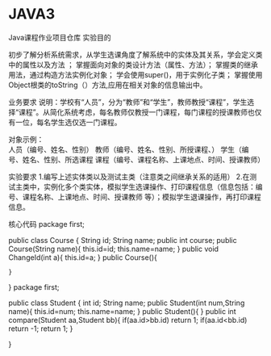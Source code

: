 # JAVA3
Java课程作业项目仓库
实验目的

初步了解分析系统需求，从学生选课角度了解系统中的实体及其关系，学会定义类中的属性以及方法 ；
掌握面向对象的类设计方法（属性、方法）；
掌握类的继承用法，通过构造方法实例化对象；
学会使用super()，用于实例化子类；
掌握使用Object根类的toString（）方法,应用在相关对象的信息输出中。

业务要求 
说明：学校有“人员”，分为“教师”和“学生”，教师教授“课程”，学生选择“课程”。从简化系统考虑，每名教师仅教授一门课程，每门课程的授课教师也仅有一位，每名学生选仅选一门课程。

对象示例：	
人员（编号、姓名、性别）
教师（编号、姓名、性别、所授课程、）
学生（编号、姓名、性别、所选课程
课程（编号、课程名称、上课地点、时间、授课教师）

实验要求
1.编写上述实体类以及测试主类（注意类之间继承关系的适用）
2.在测试主类中，实例化多个类实体，模拟学生选课操作、打印课程信息（信息包括：编号、课程名称、上课地点、时间、授课教师 等）；模拟学生退课操作，再打印课程信息。

核心代码
package first;

public class Course {
	String id;
	String name;
	public int course;
	public Course(String name){
		this.id=id;
		this.name=name;
	}
	public void ChangeId(int a){
		this.id=a;
	}
	public Course(){
		
	}
}
package first;

public class Student {
	int id;
	String name;
	public Student(int num,String name){
		this.id=num;
		this.name=name;
	}
	public Student(){
	}
	public int compare(Student aa,Student bb){
		if(aa.id>bb.id) return 1;
		if(aa.id<bb.id) return -1;
		return 1;
	}

}
